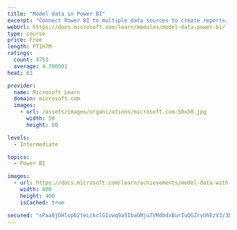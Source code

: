 ```yaml
---
title: "Model data in Power BI"
excerpt: "Connect Power BI to multiple data sources to create reports. Define the relationship between your data sources."
webUrl: https://docs.microsoft.com/learn/modules/model-data-power-bi/
type: course
price: Free
length: PT1H7M
ratings:
  count: 4753
  average: 4.706501
heat: 61

provider:
  name: Microsoft Learn
  domain: microsoft.com
  images:
    - url: /assets/images/organizations/microsoft.com-50x50.jpg
      width: 50
      height: 50

levels:
  - Intermediate

topics:
  - Power BI

images:
  - url: https://docs.microsoft.com/learn/achievements/model-data-with-power-bi-desktop-social.png
    width: 800
    height: 400
    isCached: true

secured: "sPaa8jGHlop62teLckclGIvwq9aSIbaGMju7VMdbdxBurIuQGZrvUhEzV3/3DkM2r/leF8HmhT9O5L+tPgusA5S9bAOaytO2u77hFal9UDfi8AXZCwOZtzKfDUQXk1fA37CJB8hHJVVnDMsHno/8Rx7ghAsQ4kE91jnu50FNDy2iwfjfneZBICK3ASlc7sMtMm6y1f5ww3tQ+K4pvswODtKDF3WYCkr8q3+2uERgI6rf7lF2PMMDaKvffAfNlUPZxafV0fG1Zz6Ltfhu38sxEpp82GXwsx78rSyUakvByLyzxmVKjmPdVuzdTCkw9af79nEuUgoGuYh4+92LeYsSsFdDAZcjGlFIGNeGTJ3J7L8EkzwewCrJX3S4ExD3ANycz+Lmb1IQkuwEa/7fxRK9UIqOPSoUiAwc7+GEFgaijWw=;LKTkkTtRf3k0kMItYwUQBg=="
---
```


